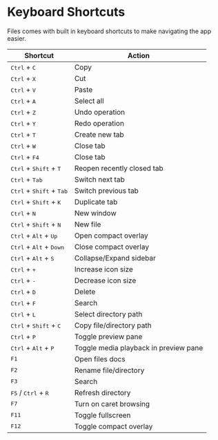 # Keyboard Shortcuts

Files comes with built in keyboard shortcuts to make navigating the app easier.

|                      Shortcut                       |                Action                 |
| --------------------------------------------------- | ------------------------------------- |
| <kbd>Ctrl</kbd> + <kbd>C</kbd>                      | Copy |
| <kbd>Ctrl</kbd> + <kbd>X</kbd>                      | Cut |
| <kbd>Ctrl</kbd> + <kbd>V</kbd>                      | Paste |
| <kbd>Ctrl</kbd> + <kbd>A</kbd>                      | Select all |
| <kbd>Ctrl</kbd> + <kbd>Z</kbd>                      | Undo operation |
| <kbd>Ctrl</kbd> + <kbd>Y</kbd>                      | Redo operation |
| <kbd>Ctrl</kbd> + <kbd>T</kbd>                      | Create new tab |
| <kbd>Ctrl</kbd> + <kbd>W</kbd>                      | Close tab |
| <kbd>Ctrl</kbd> + <kbd>F4</kbd>                     | Close tab |
| <kbd>Ctrl</kbd> + <kbd>Shift</kbd> + <kbd>T</kbd>   | Reopen recently closed tab |
| <kbd>Ctrl</kbd> + <kbd>Tab</kbd>                    | Switch next tab |
| <kbd>Ctrl</kbd> + <kbd>Shift</kbd> + <kbd>Tab</kbd> | Switch previous tab |
| <kbd>Ctrl</kbd> + <kbd>Shift</kbd> + <kbd>K</kbd>   | Duplicate tab |
| <kbd>Ctrl</kbd> + <kbd>N</kbd>                      | New window |
| <kbd>Ctrl</kbd> + <kbd>Shift</kbd> + <kbd>N</kbd>   | New file |
| <kbd>Ctrl</kbd> + <kbd>Alt</kbd> + <kbd>Up</kbd>    | Open compact overlay |
| <kbd>Ctrl</kbd> + <kbd>Alt</kbd> + <kbd>Down</kbd>  | Close compact overlay |
| <kbd>Ctrl</kbd> + <kbd>Alt</kbd> + <kbd>S</kbd>     | Collapse/Expand sidebar |
| <kbd>Ctrl</kbd> + <kbd>+</kbd>                      | Increase icon size |
| <kbd>Ctrl</kbd> + <kbd>-</kbd>                      | Decrease icon size |
| <kbd>Ctrl</kbd> + <kbd>D</kbd>                      | Delete |
| <kbd>Ctrl</kbd> + <kbd>F</kbd>                      | Search |
| <kbd>Ctrl</kbd> + <kbd>L</kbd>                      | Select directory path |
| <kbd>Ctrl</kbd> + <kbd>Shift</kbd> + <kbd>C</kbd>   | Copy file/directory path |
| <kbd>Ctrl</kbd> + <kbd>P</kbd>                      | Toggle preview pane |
| <kbd>Ctrl</kbd> + <kbd>Alt</kbd> + <kbd>P</kbd>     | Toggle media playback in preview pane |
| <kbd>F1</kbd>                                       | Open files docs |
| <kbd>F2</kbd>                                       | Rename file/directory |
| <kbd>F3</kbd>                                       | Search |
| <kbd>F5</kbd> / <kbd>Ctrl</kbd> + <kbd>R</kbd>      | Refresh directory |
| <kbd>F7</kbd>                                       | Turn on caret browsing |
| <kbd>F11</kbd>                                      | Toggle fullscreen |
| <kbd>F12</kbd>                                      | Toggle compact overlay |

